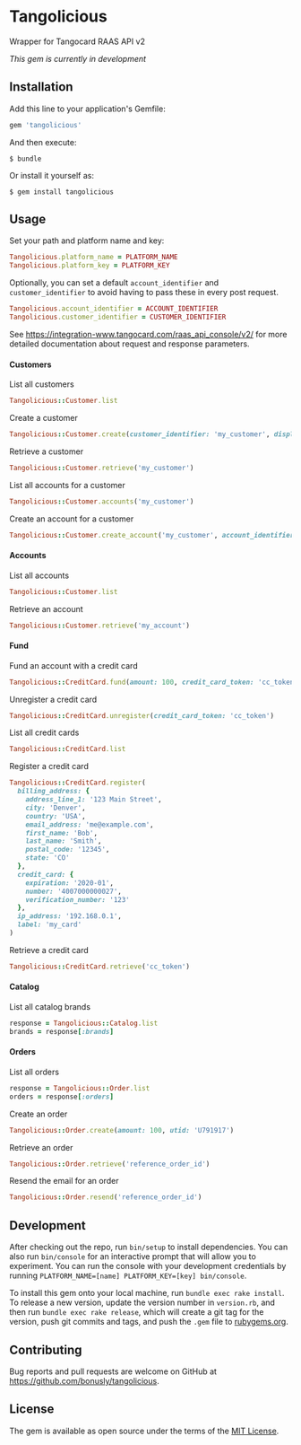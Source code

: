 # Tangolicious

Wrapper for Tangocard RAAS API v2

*This gem is currently in development*

## Installation

Add this line to your application's Gemfile:

```ruby
gem 'tangolicious'
```

And then execute:

    $ bundle

Or install it yourself as:

    $ gem install tangolicious

## Usage

Set your path and platform name and key:

```ruby
Tangolicious.platform_name = PLATFORM_NAME
Tangolicious.platform_key = PLATFORM_KEY
```

Optionally, you can set a default `account_identifier` and `customer_identifier` to avoid having to pass these in every post request.

```ruby
Tangolicious.account_identifier = ACCOUNT_IDENTIFIER
Tangolicious.customer_identifier = CUSTOMER_IDENTIFIER
```

See https://integration-www.tangocard.com/raas_api_console/v2/ for more detailed documentation about request and response parameters.

#### Customers

List all customers

```ruby
Tangolicious::Customer.list
```

Create a customer

```ruby
Tangolicious::Customer.create(customer_identifier: 'my_customer', display_name: 'My Customer')
```


Retrieve a customer

```ruby
Tangolicious::Customer.retrieve('my_customer')
```

List all accounts for a customer

```ruby
Tangolicious::Customer.accounts('my_customer')
```


Create an account for a customer

```ruby
Tangolicious::Customer.create_account('my_customer', account_identifier: 'my_account', contact_email: 'email', display_name: 'My Account')
```

#### Accounts

List all accounts

```ruby
Tangolicious::Customer.list
```

Retrieve an account

```ruby
Tangolicious::Customer.retrieve('my_account')
```

#### Fund

Fund an account with a credit card

```ruby
Tangolicious::CreditCard.fund(amount: 100, credit_card_token: 'cc_token', account_identifier: 'my_account')
```

Unregister a credit card

```ruby
Tangolicious::CreditCard.unregister(credit_card_token: 'cc_token')
```

List all credit cards

```ruby
Tangolicious::CreditCard.list
```

Register a credit card

```ruby
Tangolicious::CreditCard.register(
  billing_address: {
    address_line_1: '123 Main Street',
    city: 'Denver',
    country: 'USA',
    email_address: 'me@example.com',
    first_name: 'Bob',
    last_name: 'Smith',
    postal_code: '12345',
    state: 'CO'
  },
  credit_card: {
    expiration: '2020-01',
    number: '4007000000027',
    verification_number: '123'
  },
  ip_address: '192.168.0.1',
  label: 'my_card'
)
```

Retrieve a credit card

```ruby
Tangolicious::CreditCard.retrieve('cc_token')
```

#### Catalog

List all catalog brands

```ruby
response = Tangolicious::Catalog.list
brands = response[:brands]
```

#### Orders

List all orders

```ruby
response = Tangolicious::Order.list
orders = response[:orders]
```

Create an order

```ruby
Tangolicious::Order.create(amount: 100, utid: 'U791917')
```

Retrieve an order

```ruby
Tangolicious::Order.retrieve('reference_order_id')
```

Resend the email for an order

```ruby
Tangolicious::Order.resend('reference_order_id')
```

## Development

After checking out the repo, run `bin/setup` to install dependencies. You can also run `bin/console` for an interactive prompt that will allow you to experiment.
You can run the console with your development credentials by running `PLATFORM_NAME=[name] PLATFORM_KEY=[key] bin/console`.

To install this gem onto your local machine, run `bundle exec rake install`. To release a new version, update the version number in `version.rb`, and then run `bundle exec rake release`, which will create a git tag for the version, push git commits and tags, and push the `.gem` file to [rubygems.org](https://rubygems.org).

## Contributing

Bug reports and pull requests are welcome on GitHub at https://github.com/bonusly/tangolicious.


## License

The gem is available as open source under the terms of the [MIT License](http://opensource.org/licenses/MIT).

